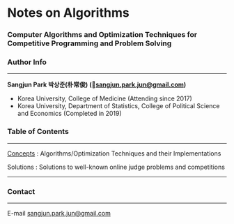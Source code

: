 # Notes on Algorithms

### Computer Algorithms and Optimization Techniques for Competitive Programming and Problem Solving



### Author Info

---

**Sangjun Park 박상준(朴常俊) (📧sangjun.park.jun@gmail.com)**

- Korea University, College of Medicine (Attending since 2017)
- Korea University, Department of Statistics, College of Political Science and Economics (Completed in 2019)



### Table of Contents

***  

[Concepts](https://github.com/jun0404/Algorithms/tree/master/Concepts) : Algorithms/Optimization Techniques and their Implementations    

Solutions : Solutions to well-known online judge problems and competitions  

***

### Contact

---

E-mail sangjun.park.jun@gmail.com
